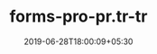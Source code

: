 ---
title: "forms-pro-pr.tr-tr"
date: 2019-06-28T18:00:09+05:30
type: "organisations"
org_name: "Microsoft Docs"
repo_desc: "NA"
repo_link: https://github.com/MicrosoftDocs/forms-pro-pr.tr-tr
---